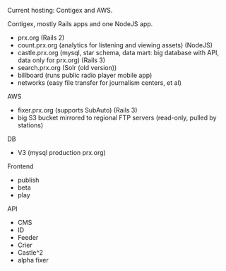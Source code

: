 Current hosting: Contigex and AWS.

Contigex, mostly Rails apps and one NodeJS app.

* prx.org (Rails 2)
* count.prx.org (analytics for listening and viewing assets) (NodeJS)
* castle.prx.org (mysql, star schema, data mart: big database with API, data only for prx.org) (Rails 3)
* search.prx.org (Solr (old version))
* billboard (runs public radio player mobile app)
* networks (easy file transfer for journalism centers, et al)

AWS
* fixer.prx.org (supports SubAuto) (Rails 3)
* big S3 bucket mirrored to regional FTP servers (read-only, pulled by stations)

DB
* V3 (mysql production prx.org)

Frontend
* publish
* beta
* play

API
* CMS
* ID
* Feeder
* Crier
* Castle^2
* alpha fixer